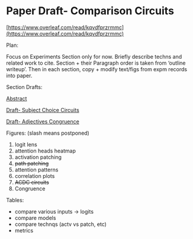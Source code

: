 # Paper Draft- Comparison Circuits

[https://www.overleaf.com/read/kqvdfprzrmmc](https://www.overleaf.com/read/kqvdfprzrmmc)

Plan:

Focus on Experiments Section only for now. Briefly describe techns and related work to cite. Section + their Paragraph order is taken from ‘outline writeup’. Then in each section, copy + modify text/figs from expm records into paper.

Section Drafts:

[Abstract](Paper%20Draft-%20Comparison%20Circuits%20852d577eb555460e87ae511a1750ef50/Abstract%205d1c902db3004ee4aa211dd8be810ae1.md)

[Draft- Subject Choice Circuits](Paper%20Draft-%20Comparison%20Circuits%20852d577eb555460e87ae511a1750ef50/Draft-%20Subject%20Choice%20Circuits%20293b34dee6104b619beee9b28e7392a7.md)

[Draft- Adjectives Congruence](Paper%20Draft-%20Comparison%20Circuits%20852d577eb555460e87ae511a1750ef50/Draft-%20Adjectives%20Congruence%20f95dc5b0f41c4b10ac6e5a96bde7e8c6.md)

Figures: (slash means postponed)

1. logit lens
2. attention heads heatmap
3. activation patching
4. ~~path patching~~
5. attention patterns
6. correlation plots
7. ~~ACDC circuits~~
8. Congruence

Tables:

- compare various inputs → logits
- compare models
- compare technqs (actv vs patch, etc)
- metrics